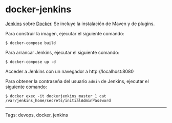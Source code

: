 # docker-jenkins
[Jenkins](https://jenkins.io/) sobre [Docker](https://www.docker.com/). Se incluye la instalación de Maven y de plugins.

Para construir la imagen, ejecutar el siguiente comando:
```
$ docker-compose build
```

Para arrancar Jenkins, ejecutar el siguiente comando:
```
$ docker-compose up -d
```

Acceder a Jenkins con un navegador a http://localhost:8080

Para obtener la contraseña del usuario `admin` de Jenkins, ejecutar el siguiente comando:
```
$ docker exec -it dockerjenkins_master_1 cat /var/jenkins_home/secrets/initialAdminPassword
```

---

Tags: devops, docker, jenkins